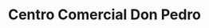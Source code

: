 ---
title: "Centro Comercial Don Pedro"
url: /carrizal/centro-comercial-don-pedro/
shop: centro comercial
---